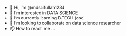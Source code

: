 - 👋 Hi, I’m @mdsaifullah1234
- 👀 I’m interested in DATA SCIENCE
- 🌱 I’m currently learning B.TECH (cse)
- 💞️ I’m looking to collaborate on data science researcher
- 📫 How to reach me ...

<!---
mdsaifullah1234/mdsaifullah1234 is a ✨ special ✨ repository because its `README.md` (this file) appears on your GitHub profile.
You can click the Preview link to take a look at your changes.
--->
